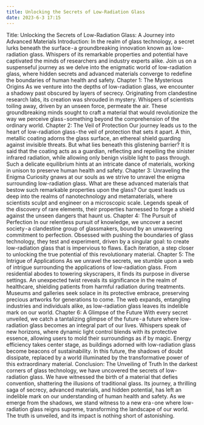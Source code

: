 ```yaml
---
title: Unlocking the Secrets of Low-Radiation Glass
date: 2023-6-3 17:15
---
```

Title: Unlocking the Secrets of Low-Radiation Glass: A Journey into Advanced Materials
Introduction:
In the realm of glass technology, a secret lurks beneath the surface - a groundbreaking innovation known as low-radiation glass. Whispers of its remarkable properties and potential have captivated the minds of researchers and industry experts alike. Join us on a suspenseful journey as we delve into the enigmatic world of low-radiation glass, where hidden secrets and advanced materials converge to redefine the boundaries of human health and safety.
Chapter 1: The Mysterious Origins
As we venture into the depths of low-radiation glass, we encounter a shadowy past obscured by layers of secrecy. Originating from clandestine research labs, its creation was shrouded in mystery. Whispers of scientists toiling away, driven by an unseen force, permeate the air. These groundbreaking minds sought to craft a material that would revolutionize the way we perceive glass - something beyond the comprehension of the ordinary world.
Chapter 2: The Veil of Protection
Our journey leads us to the heart of low-radiation glass - the veil of protection that sets it apart. A thin, metallic coating adorns the glass surface, an ethereal shield guarding against invisible threats. But what lies beneath this glistening barrier? It is said that the coating acts as a guardian, reflecting and repelling the sinister infrared radiation, while allowing only benign visible light to pass through. Such a delicate equilibrium hints at an intricate dance of materials, working in unison to preserve human health and safety.
Chapter 3: Unraveling the Enigma
Curiosity gnaws at our souls as we strive to unravel the enigma surrounding low-radiation glass. What are these advanced materials that bestow such remarkable properties upon the glass? Our quest leads us deep into the realms of nanotechnology and metamaterials, where scientists sculpt and engineer on a microscopic scale. Legends speak of the discovery of rare elements, their properties harnessed to forge a shield against the unseen dangers that haunt us.
Chapter 4: The Pursuit of Perfection
In our relentless pursuit of knowledge, we uncover a secret society - a clandestine group of glassmakers, bound by an unwavering commitment to perfection. Obsessed with pushing the boundaries of glass technology, they test and experiment, driven by a singular goal: to create low-radiation glass that is impervious to flaws. Each iteration, a step closer to unlocking the true potential of this revolutionary material.
Chapter 5: The Intrigue of Applications
As we unravel the secrets, we stumble upon a web of intrigue surrounding the applications of low-radiation glass. From residential abodes to towering skyscrapers, it finds its purpose in diverse settings. An unexpected twist reveals its significance in the realm of healthcare, shielding patients from harmful radiation during treatments. Museums and galleries seek solace in its protective embrace, preserving precious artworks for generations to come. The web expands, entangling industries and individuals alike, as low-radiation glass leaves its indelible mark on our world.
Chapter 6: A Glimpse of the Future
With every secret unveiled, we catch a tantalizing glimpse of the future - a future where low-radiation glass becomes an integral part of our lives. Whispers speak of new horizons, where dynamic light control blends with its protective essence, allowing users to mold their surroundings as if by magic. Energy efficiency takes center stage, as buildings adorned with low-radiation glass become beacons of sustainability. In this future, the shadows of doubt dissipate, replaced by a world illuminated by the transformative power of this extraordinary material.
Conclusion: The Unveiling of Truth
In the darkest corners of glass technology, we have uncovered the secrets of low-radiation glass. We have witnessed the birth of a material that defies convention, shattering the illusions of traditional glass. Its journey, a thrilling saga of secrecy, advanced materials, and hidden potential, has left an indelible mark on our understanding of human health and safety. As we emerge from the shadows, we stand witness to a new era - one where low-radiation glass reigns supreme, transforming the landscape of our world. The truth is unveiled, and its impact is nothing short of astonishing.

